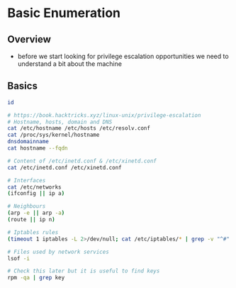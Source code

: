 # Basic Enumeration

## Overview

* before we start looking for privilege escalation opportunities we need to understand a bit about the machine

## Basics

```bash
id

# https://book.hacktricks.xyz/linux-unix/privilege-escalation
# Hostname, hosts, domain and DNS
cat /etc/hostname /etc/hosts /etc/resolv.conf
cat /proc/sys/kernel/hostname
dnsdomainname
cat hostname --fqdn

# Content of /etc/inetd.conf & /etc/xinetd.conf
cat /etc/inetd.conf /etc/xinetd.conf

# Interfaces
cat /etc/networks
(ifconfig || ip a)

# Neighbours
(arp -e || arp -a)
(route || ip n)

# Iptables rules
(timeout 1 iptables -L 2>/dev/null; cat /etc/iptables/* | grep -v "^#" | grep -Pv "\W*\#" 2>/dev/null)

# Files used by network services
lsof -i

# Check this later but it is useful to find keys
rpm -qa | grep key


```
